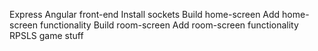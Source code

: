 Express
Angular front-end
Install sockets
Build home-screen 
Add home-screen functionality
Build room-screen
Add room-screen functionality
RPSLS game stuff